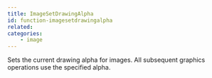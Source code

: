 ```yaml
---
title: ImageSetDrawingAlpha
id: function-imagesetdrawingalpha
related:
categories:
    - image
---
```


Sets the current drawing alpha for images. All subsequent graphics operations use the specified alpha.